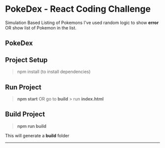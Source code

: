 # PokeDex - React Coding Challenge
Simulation Based Listing of Pokemons
I've used random logic to show **error** OR show list of Pokemon in the list.

## PokeDex

## Project Setup
> npm install (to install dependencies)

## Run Project 

> **npm start**
OR 
> go to **build** > run **index.html**

## Build Project

> **npm run build**

This will generate a **build** folder

------------------------------------------------------------


